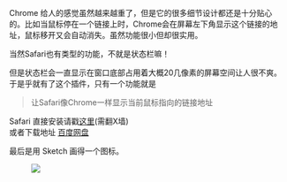 Chrome 给人的感觉虽然越来越重了，但是它的很多细节设计都还是十分贴心的。比如当鼠标停在一个链接上时，Chrome会在屏幕左下角显示这个链接的地址，鼠标移开又会自动消失。虽然功能很小但却很实用。

当然Safari也有类型的功能，不就是状态栏嘛！

但是状态栏会一直显示在窗口底部占用着大概20几像素的屏幕空间让人很不爽。于是乎就有了这个插件，只有一个功能就是

>让Safari像Chrome一样显示当前鼠标指向的链接地址

Safari 直接安装请戳[这里](https://extensions.apple.com/details/?id=com.zhaomiing.statusbar-lite-CA9Y298CEX)(需翻X墙)   
或者下载地址 [百度网盘](http://pan.baidu.com/s/1hqmtJWo)

最后是用 Sketch 画得一个图标。
<figure>
<a href="#"><img src="http://www.prototypo.me/images/Icon.png"></a>
</figure>